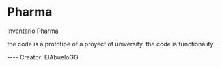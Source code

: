 # Pharma
Inventario Pharma

the code is a prototipe of a proyect of university.
the code is functionality.

---- Creator: ElAbueloGG
